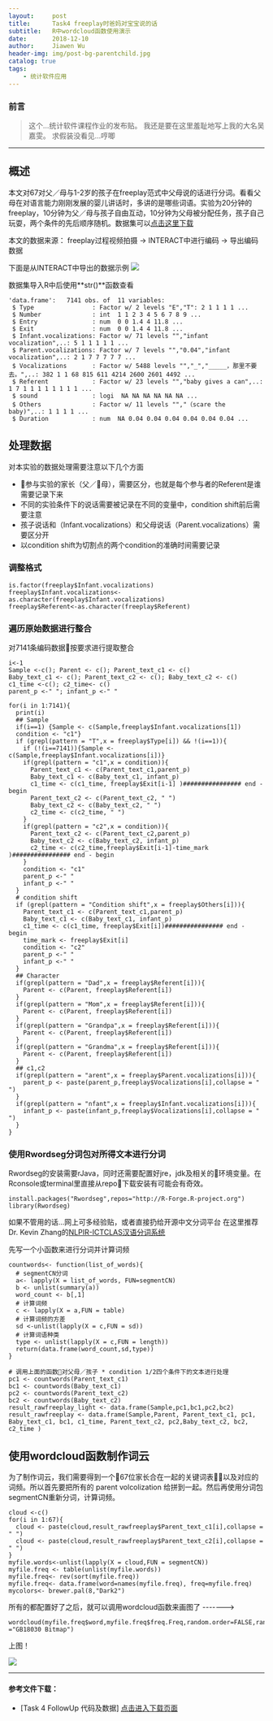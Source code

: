```yaml
---
layout:     post
title:      Task4 freeplay时爸妈对宝宝说的话
subtitle:   R中wordcloud函数使用演示
date:       2018-12-10
author:     Jiawen Wu
header-img: img/post-bg-parentchild.jpg
catalog: true
tags:
    - 统计软件应用
---
```


### 前言
> 这个...统计软件课程作业的发布贴。
> 我还是要在这里羞耻地写上我的大名吴嘉雯。
> 求假装没看见...哼唧

***	

## 概述

本文对67对父／母与1-2岁的孩子在freeplay范式中父母说的话进行分词。看看父母在对语言能力刚刚发展的婴儿讲话时，多讲的是哪些词语。实验为20分钟的freeplay，10分钟为父／母与孩子自由互动，10分钟为父母被分配任务，孩子自己玩耍，两个条件的先后顺序随机。数据集可以[点击这里下载](https://github.com/BrokenCrayons/Statistics-Application/tree/master/%23Task4%20R%E5%87%BD%E6%95%B0%E8%B7%9F%E8%B8%AA%E8%A7%A3%E8%AF%BB)

本文的数据来源：
freeplay过程视频拍摄 -> INTERACT中进行编码 -> 导出编码数据

下面是从INTERACT中导出的数据示例
![](https://raw.githubusercontent.com/BrokenCrayons/ImageBase/master/Images/006tNbRwgy1fy1l4of2vej30o30gg43h.jpg)

数据集导入R中后使用**str()**函数查看

```
'data.frame':	7141 obs. of  11 variables:
 $ Type                : Factor w/ 2 levels "E","T": 2 1 1 1 1 ...
 $ Number              : int  1 1 2 3 4 5 6 7 8 9 ...
 $ Entry               : num  0 0 1.4 4 11.8 ...
 $ Exit                : num  0 0 1.4 4 11.8 ...
 $ Infant.vocalizations: Factor w/ 71 levels "","infant vocalization",..: 5 1 1 1 1 1 ...
 $ Parent.vocalizations: Factor w/ 7 levels "","0.04","infant vocalization",..: 2 1 7 7 7 7 7 ...
 $ Vocalizations       : Factor w/ 5488 levels "","_","_____，那里不要去。",..: 382 1 1 68 815 611 4214 2600 2601 4492 ...
 $ Referent            : Factor w/ 23 levels "","baby gives a can",..: 1 7 1 1 1 1 1 1 1 1 ...
 $ sound               : logi  NA NA NA NA NA NA ...
 $ Others              : Factor w/ 11 levels "","（scare the baby)",..: 1 1 1 1 ...
 $ Duration            : num  NA 0.04 0.04 0.04 0.04 0.04 0.04 ...
```
## 处理数据

对本实验的数据处理需要注意以下几个方面
- 参与实验的家长（父／母），需要区分，也就是每个参与者的Referent是谁需要记录下来
- 不同的实验条件下的说话需要被记录在不同的变量中，condition shift前后需要注意
- 孩子说话和（Infant.vocalizations）和父母说话（Parent.vocalizations）需要区分开
- 以condition shift为切割点的两个condition的准确时间需要记录

### 调整格式

```
is.factor(freeplay$Infant.vocalizations)
freeplay$Infant.vocalizations<-as.character(freeplay$Infant.vocalizations)
freeplay$Referent<-as.character(freeplay$Referent)
```
### 遍历原始数据进行整合
对7141条编码数据按要求进行提取整合
```
i<-1
Sample <-c(); Parent <- c(); Parent_text_c1 <- c()
Baby_text_c1 <- c(); Parent_text_c2 <- c(); Baby_text_c2 <- c()
c1_time <-c(); c2_time<- c()
parent_p <-" "; infant_p <-" "

for(i in 1:7141){
  print(i)
  ## Sample
  if(i==1) {Sample <- c(Sample,freeplay$Infant.vocalizations[1]) 
  condition <- "c1"}
  if (grepl(pattern = "T",x = freeplay$Type[i]) && !(i==1)){ 
    if (!(i==7141)){Sample <- c(Sample,freeplay$Infant.vocalizations[i])}
    if(grepl(pattern = "c1",x = condition)){
      Parent_text_c1 <- c(Parent_text_c1,parent_p)
      Baby_text_c1 <- c(Baby_text_c1, infant_p)
      c1_time <- c(c1_time, freeplay$Exit[i-1] )################ end - begin
      Parent_text_c2 <- c(Parent_text_c2, " ")
      Baby_text_c2 <- c(Baby_text_c2, " ")
      c2_time <- c(c2_time, " ")
    }
    if(grepl(pattern = "c2",x = condition)){
      Parent_text_c2 <- c(Parent_text_c2,parent_p)
      Baby_text_c2 <- c(Baby_text_c2, infant_p)
      c2_time <- c(c2_time,freeplay$Exit[i-1]-time_mark  )################ end - begin
    }
    condition <- "c1"
    parent_p <-" "
    infant_p <-" "
  }
  # condition shift
  if (grepl(pattern = "Condition shift",x = freeplay$Others[i])){
    Parent_text_c1 <- c(Parent_text_c1,parent_p)
    Baby_text_c1 <- c(Baby_text_c1, infant_p)
    c1_time <- c(c1_time, freeplay$Exit[i])################ end - begin
    time_mark <- freeplay$Exit[i]
    condition <- "c2"
    parent_p <-" "
    infant_p <-" "
  }
  ## Character
  if(grepl(pattern = "Dad",x = freeplay$Referent[i])){ 
    Parent <- c(Parent, freeplay$Referent[i])
  }
  if(grepl(pattern = "Mom",x = freeplay$Referent[i])){ 
    Parent <- c(Parent, freeplay$Referent[i])
  }
  if(grepl(pattern = "Grandpa",x = freeplay$Referent[i])){ 
    Parent <- c(Parent, freeplay$Referent[i])
  }
  if(grepl(pattern = "Grandma",x = freeplay$Referent[i])){ 
    Parent <- c(Parent, freeplay$Referent[i])
  }
  ## c1,c2
  if(grepl(pattern = "arent",x = freeplay$Parent.vocalizations[i])){ 
    parent_p <- paste(parent_p,freeplay$Vocalizations[i],collapse = " ")
  }
  if(grepl(pattern = "nfant",x = freeplay$Infant.vocalizations[i])){ 
    infant_p <- paste(infant_p,freeplay$Vocalizations[i],collapse = " ")
  }
}
```
### 使用Rwordseg分词包对所得文本进行分词

Rwordseg的安装需要rJava，同时还需要配置好jre，jdk及相关的环境变量。在Rconsole或terminal里直接从repo下载安装有可能会有奇效。
```
install.packages("Rwordseg",repos="http://R-Forge.R-project.org")
library(Rwordseg)
```
如果不管用的话...网上可多经验贴，或者直接扔给开源中文分词平台
在这里推荐Dr. Kevin Zhang的[NLPIR-ICTCLAS汉语分词系统](https://github.com/NLPIR-team/NLPIR)

先写一个小函数来进行分词并计算词频
```
countwords<- function(list_of_words){
  # segmentCN分词
  a<- lapply(X = list_of_words, FUN=segmentCN) 
  b <- unlist(summary(a))
  word_count <- b[,1]
  # 计算词频
  c <- lapply(X = a,FUN = table)
  # 计算词频的方差
  sd <-unlist(lapply(X = c,FUN = sd))
  # 计算词语种类
  type <- unlist(lapply(X = c,FUN = length))
  return(data.frame(word_count,sd,type))
}

# 调用上面的函数对父母／孩子 * condition 1/2四个条件下的文本进行处理
pc1 <- countwords(Parent_text_c1)
bc1 <- countwords(Baby_text_c1)
pc2 <- countwords(Parent_text_c2)
bc2 <- countwords(Baby_text_c2)
result_rawfreeplay_light <- data.frame(Sample,pc1,bc1,pc2,bc2)
result_rawfreeplay <- data.frame(Sample,Parent, Parent_text_c1, pc1, Baby_text_c1, bc1, c1_time, Parent_text_c2, pc2,Baby_text_c2, bc2, c2_time )
```

## 使用wordcloud函数制作词云

为了制作词云，我们需要得到一个67位家长合在一起的关键词表以及对应的词频。所以首先要把所有的 parent volcolization 给拼到一起。然后再使用分词包segmentCN重新分词，计算词频。

```
cloud <-c()
for(i in 1:67){
  cloud <- paste(cloud,result_rawfreeplay$Parent_text_c1[i],collapse = " ")
  cloud <- paste(cloud,result_rawfreeplay$Parent_text_c2[i],collapse = " ")
}
myfile.words<-unlist(lapply(X = cloud,FUN = segmentCN)) 
myfile.freq <- table(unlist(myfile.words))
myfile.freq<- rev(sort(myfile.freq))
myfile.freq<- data.frame(word=names(myfile.freq), freq=myfile.freq)
mycolors<- brewer.pal(8,"Dark2")
```
所有的都配置好了之后，就可以调用wordcloud函数来画图了
-------> 
```
wordcloud(myfile.freq$word,myfile.freq$freq.Freq,random.order=FALSE,random.color=FALSE,colors=mycolors,family ="GB18030 Bitmap") 
```
上图！

![](https://raw.githubusercontent.com/BrokenCrayons/ImageBase/master/Images/006tNbRwly1fy1u9p0lapj30dw0dwn0p.jpg)

***

#### 参考文件下载：
- [Task 4 FollowUp 代码及数据] 
<a href="https://github.com/BrokenCrayons/Statistics-Application/tree/master/%23Task4%20R%E5%87%BD%E6%95%B0%E8%B7%9F%E8%B8%AA%E8%A7%A3%E8%AF%BB" >点击进入下载页面</a>

